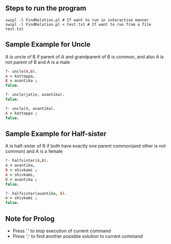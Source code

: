 ## Steps to run the program

    swipl -l FindRelation.pl # If want to run in interactive manner
    swipl -l FindRelation.pl < test.txt # If want to run from a file test.txt
    
## Sample Example for Uncle
 A is uncle of B if parent of A and grandparent of B is common, and also A is not parent of B and A is a male
 
```prolog
?- uncle(A,B).
A = kattappa,
B = avantika ;
false.

?- uncle(jatin, avantika).
false.

?- uncle(A, avantika).
A = kattappa ;
false.
```

## Sample Example for Half-sister
A is half-sister of B if both have exactly one parent common(and other is not common) and A is a female

```prolog
?- halfsister(A,B).
A = avantika,
B = shivkami ;
A = shivkami,
B = avantika ;
false.

?- halfsister(avantika, A).
A = shivkami ;
false.
```

## Note for Prolog
 - Press '.' to stop execution of current command
 - Press ';' to find another possible solution to current command
